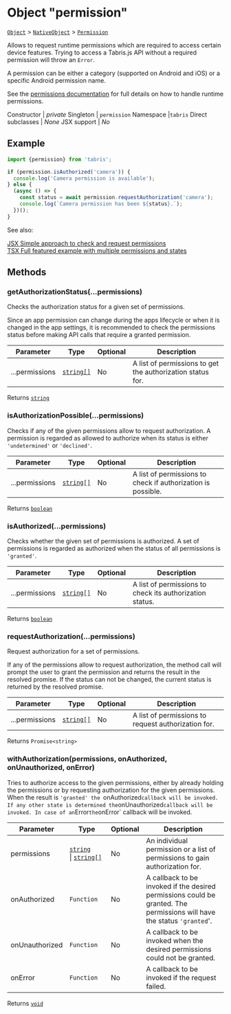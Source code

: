 ---
---
# Object "permission"

<span style="white-space:nowrap;">[`Object`](https://developer.mozilla.org/en-US/docs/Web/JavaScript/Reference/Global_Objects/Object)</span> > <span style="white-space:nowrap;">[`NativeObject`](NativeObject.md)</span> > <span style="white-space:nowrap;">[`Permission`](permission.md)</span>

Allows to request runtime permissions which are required to access certain device features. Trying to access a Tabris.js API without a required permission will throw an `Error`.

A permission can be either a category (supported on Android and iOS) or a specific Android permission name.

 See the [permissions documentation](../permissions.md) for full details on how to handle runtime permissions.


Constructor | *private*
Singleton | `permission`
Namespace |`tabris`
Direct subclasses | *None*
JSX support | *No*


## Example
```js
import {permission} from 'tabris';

if (permission.isAuthorized('camera')) {
  console.log('Camera permission is available');
} else {
  (async () => {
    const status = await permission.requestAuthorization('camera');
    console.log(`Camera permission has been ${status}.`);
  })();
}
```

See also:
  
[<span class='language jsx'>JSX</span> Simple approach to check and request permissions](https://playground.tabris.com/?gitref=v3.1.0&snippet=permission.jsx)  
[<span class='language tsx'>TSX</span> Full featured example with multiple permissions and states](https://playground.tabris.com/?gitref=v3.1.0&snippet=permission-advanced.tsx)

## Methods

### getAuthorizationStatus(...permissions)



Checks the authorization status for a given set of permissions.

Since an app permission can change during the apps lifecycle or when it is changed in the app settings, it is recommended to check the permissions status before making API calls that require a granted permission.


Parameter|Type|Optional|Description
-|-|-|-
...permissions | <span style="white-space:nowrap;">[`string[]`](https://developer.mozilla.org/en-US/docs/Web/JavaScript/Data_structures#String_type)</span> | No | A list of permissions to get the authorization status for.


Returns <span style="white-space:nowrap;">[`string`](https://developer.mozilla.org/en-US/docs/Web/JavaScript/Data_structures#String_type)</span>

### isAuthorizationPossible(...permissions)



Checks if any of the given permissions allow to request authorization. A permission is regarded as allowed to authorize when its status is either `'undetermined'` or `'declined'`.


Parameter|Type|Optional|Description
-|-|-|-
...permissions | <span style="white-space:nowrap;">[`string[]`](https://developer.mozilla.org/en-US/docs/Web/JavaScript/Data_structures#String_type)</span> | No | A list of permissions to check if authorization is possible.


Returns <span style="white-space:nowrap;">[`boolean`](https://developer.mozilla.org/en-US/docs/Web/JavaScript/Data_structures#Boolean_type)</span>

### isAuthorized(...permissions)



Checks whether the given set of permissions is authorized. A set of permissions is regarded as authorized when the status of all permissions is `'granted'`.


Parameter|Type|Optional|Description
-|-|-|-
...permissions | <span style="white-space:nowrap;">[`string[]`](https://developer.mozilla.org/en-US/docs/Web/JavaScript/Data_structures#String_type)</span> | No | A list of permissions to check its authorization status.


Returns <span style="white-space:nowrap;">[`boolean`](https://developer.mozilla.org/en-US/docs/Web/JavaScript/Data_structures#Boolean_type)</span>

### requestAuthorization(...permissions)



Request authorization for a set of permissions.

If any of the permissions allow to request authorization, the method call will prompt the user to grant the permission and returns the result in the resolved promise. If the status can not be changed, the current status is returned by the resolved promise.


Parameter|Type|Optional|Description
-|-|-|-
...permissions | <span style="white-space:nowrap;">[`string[]`](https://developer.mozilla.org/en-US/docs/Web/JavaScript/Data_structures#String_type)</span> | No | A list of permissions to request authorization for.


Returns <span style="white-space:nowrap;">`Promise<string>`</span>

### withAuthorization(permissions, onAuthorized, onUnauthorized, onError)



Tries to authorize access to the given permissions, either by already holding the permissions or by requesting authorization for the given permissions. When the result is `'granted' the `onAuthorized` callback will be invoked. If any other state is determined the `onUnauthorized` callback will be invoked. In case of an `Error` the `onError` callback will be invoked.


Parameter|Type|Optional|Description
-|-|-|-
permissions | <span style="white-space:nowrap;">[`string`](https://developer.mozilla.org/en-US/docs/Web/JavaScript/Data_structures#String_type) \| [`string[]`](https://developer.mozilla.org/en-US/docs/Web/JavaScript/Data_structures#String_type)</span> | No | An individual permission or a list of permissions to gain authorization for.
onAuthorized | <span style="white-space:nowrap;">`Function`</span> | No | A callback to be invoked if the desired permissions could be granted. The permissions will have the status `'granted`'.
onUnauthorized | <span style="white-space:nowrap;">`Function`</span> | No | A callback to be invoked when the desired permissions could not be granted.
onError | <span style="white-space:nowrap;">`Function`</span> | No | A callback to be invoked if the request failed.


Returns <span style="white-space:nowrap;">[`void`](https://www.typescriptlang.org/docs/handbook/basic-types.html#void)</span>

